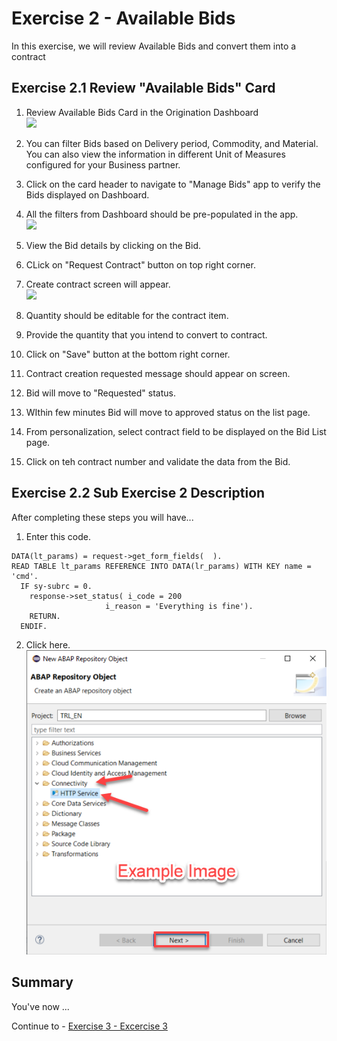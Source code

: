 # Exercise 2 - Available Bids

In this exercise, we will review Available Bids and convert them into a contract

## Exercise 2.1 Review "Available Bids" Card 



1. Review Available Bids Card in the Origination Dashboard
<br>![](/exercises/ex2/images/Ex_3_1_Image.png)

2.	You can filter Bids based on Delivery period, Commodity, and Material. You can also view the information in different Unit of Measures configured for your Business partner.
3.  Click on the card header to navigate to "Manage Bids" app to verify the Bids displayed on Dashboard.
4.  All the filters from Dashboard should be pre-populated in the app.
<br>![](/exercises/ex2/images/Ex_3_1_1_Image.png)

5. View the Bid details by clicking on the Bid.
6. CLick on "Request Contract" button on top right corner.
7. Create contract screen will appear.
<br>![](/exercises/ex2/images/Ex_3_1_2_Image.png)
8. Quantity should be editable for the contract item.
9. Provide the quantity that you intend to convert to contract.
10. Click on "Save" button at the bottom right corner.
11. Contract creation requested message should appear on screen.
12. Bid will move to "Requested" status.
13. WIthin few minutes Bid will move to approved status on the list page.
14. From personalization, select contract field to be displayed on the Bid List page.
15. Click on teh contract number and validate the data from the Bid.

## Exercise 2.2 Sub Exercise 2 Description

After completing these steps you will have...

1.	Enter this code.
```abap
DATA(lt_params) = request->get_form_fields(  ).
READ TABLE lt_params REFERENCE INTO DATA(lr_params) WITH KEY name = 'cmd'.
  IF sy-subrc = 0.
    response->set_status( i_code = 200
                     i_reason = 'Everything is fine').
    RETURN.
  ENDIF.

```

2.	Click here.
<br>![](/exercises/ex2/images/02_02_0010.png)

## Summary

You've now ...

Continue to - [Exercise 3 - Excercise 3 ](../ex3/README.md)

